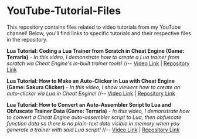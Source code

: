 # YouTube-Tutorial-Files
This repository contains files related to video tutorials from my YouTube channel! Below, you'll find links to specific tutorials and their respective files in the repository.

**Lua Tutorial: Coding a Lua Trainer from Scratch in Cheat Engine (Game: Terraria)** - *In this video, I demonstrate how to create a Lua trainer from scratch via Cheat Engine's in-built trainer tools!* //-- [Video Link](https://www.youtube.com/watch?v=hnZyZio5FBQ) | [Repository Link](https://github.com/dsasmblr/YouTube-Tutorial-Files/tree/master/Lua%20Trainer%20from%20Scratch%20(Terraria))

**Lua Tutorial: How to Make an Auto-Clicker in Lua with Cheat Engine (Game: Sakura Clicker)** - *In this video, I show viewers how to create an auto-clicker via Lua in Cheat Engine!* //-- [Video Link](https://youtu.be/OLX5VCoLsSQ) | [Repository Link](https://github.com/dsasmblr/YouTube-Tutorial-Files/tree/master/Lua%20Auto-Clicker%20(Sakura%20Clicker))

**Lua Tutorial: How to Convert an Auto-Assembler Script to Lua and Obfuscate Trainer Data (Game: Terraria)** - *In this video, I demonstrate how to convert a Cheat Engine auto-assembler script to Lua, then obfuscate function data so there is no plain-text data visible in memory when you generate a trainer with said Lua script!* //-- [Video Link](https://youtu.be/eEg3q2qocwQ) | [Repository Link](https://github.com/dsasmblr/YouTube-Tutorial-Files/tree/master/Convert%20AA%20to%20Lua%20and%20Obfuscate%20Trainer%20Data%20(Terraria))
